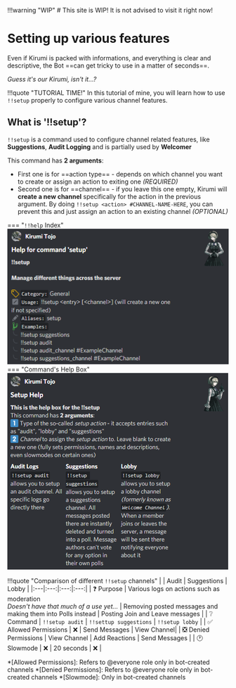 !!!warning "WIP"
	# This site is WIP! It is not advised to visit it right now!

# Setting up various features

Even if Kirumi is packed with informations, and everything is clear and descriptive, the Bot ==can get tricky to use in a matter of seconds==.

*Guess it's our Kirumi, isn't it...?*

!!!quote "TUTORIAL TIME!"
	In this tutorial of mine, you will learn how to use `!!setup` properly to configure various channel features.

## What is '!!setup'?

`!!setup` is a command used to configure channel related features, like **Suggestions**, **Audit Logging** and is partially used by **Welcomer**

This command has **2 arguments**:

- First one is for ==action type== - depends on which channel you want to create or assign an action to exiting one *(REQUIRED)*
- Second one is for ==channel== - if you leave this one empty, Kirumi will **create a new channel** specifically for the action in the previous argument. By doing `!!setup <action> #CHANNEL-NAME-HERE`, you can prevent this and just assign an action to an existing channel *(OPTIONAL)*

=== "`!!help` Index"
	![Help Index](assets/setup/1-1.png)
=== "Command's Help Box"
	![Command's Help Box](assets/setup/1-2.png)

!!!quote "Comparison of different `!!setup` channels"
	|   | Audit | Suggestions | Lobby |
	|:---|:---:|:---:|:---:|
	| :question: Purpose | Various logs on actions such as moderation<br>*Doesn't have that much of a use yet...* | Removing posted messages and making them into Polls instead | Posting Join and Leave messages |
	| :grey_question: Command | `!!setup audit`  | `!!settup suggestions`  | `!!setup lobby` |
	| :white_check_mark: Allowed Permissions | :x: | Send Messages | View Channel|
	| :negative_squared_cross_mark: Denied Permissions | View Channel | Add Reactions | Send Messages |
	| :clock1: Slowmode | :x: | 20 seconds | :x: |




*[Allowed Permissions]: Refers to @everyone role only in bot-created channels
*[Denied Permissions]: Refers to @everyone role only in bot-created channels
*[Slowmode]: Only in bot-created channels
